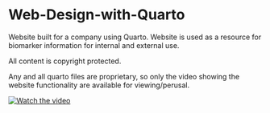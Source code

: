 # Web-Design-with-Quarto

Website built for a company using Quarto. Website is used as a resource for biomarker information for internal and external use. 

All content is copyright protected. 

Any and all quarto files are proprietary, so only the video showing the website functionality are available for viewing/perusal.

[![Watch the video](https://i9.ytimg.com/vi_webp/KDIWbbD3TzU/mq2.webp?sqp=CMjdpLkG&rs=AOn4CLClRgt0IuX2UfjxFLhBq4uV-qIDLw)](https://youtu.be/KDIWbbD3TzU)

